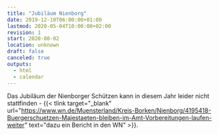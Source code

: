 ```yaml
---
title: "Jubiläum Nienborg"
date: 2019-12-10T06:00:00+01:00
lastmod: 2020-05-04T10:00:00+02:00
revision: 1
start: 2020-08-02
location: unknown
draft: false
canceled: true
outputs:
  - html
  - calendar
---
```

Das Jubiläum der Nienborger Schützen kann in diesem Jahr leider nicht
stattfinden - {{< tlink target="_blank" url="https://www.wn.de/Muensterland/Kreis-Borken/Nienborg/4195418-Buergerschuetzen-Majestaeten-bleiben-im-Amt-Vorbereitungen-laufen-weiter" text="dazu ein Bericht in den WN" >}}.
